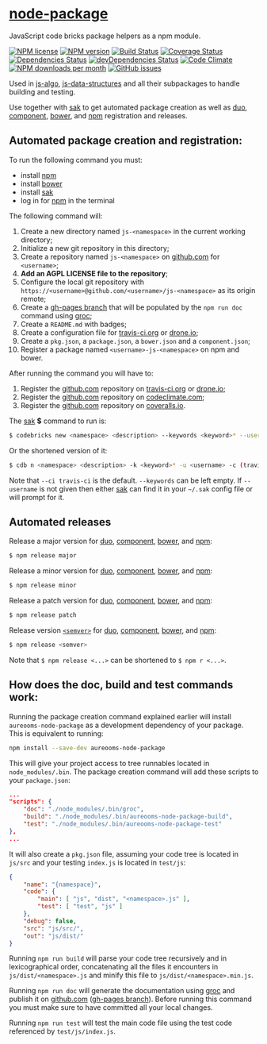 # [node-package](https://github.com/aureooms/node-package)

JavaScript code bricks package helpers as a npm module.

[![NPM license](http://img.shields.io/npm/l/aureooms-node-package.svg?style=flat)](https://raw.githubusercontent.com/aureooms/node-package/master/LICENSE)
[![NPM version](http://img.shields.io/npm/v/aureooms-node-package.svg?style=flat)](https://www.npmjs.org/package/aureooms-node-package)
[![Build Status](http://img.shields.io/travis/aureooms/node-package.svg?style=flat)](https://travis-ci.org/aureooms/node-package)
[![Coverage Status](http://img.shields.io/coveralls/aureooms/node-package.svg?style=flat)](https://coveralls.io/r/aureooms/node-package)
[![Dependencies Status](http://img.shields.io/david/aureooms/node-package.svg?style=flat)](https://david-dm.org/aureooms/node-package#info=dependencies)
[![devDependencies Status](http://img.shields.io/david/dev/aureooms/node-package.svg?style=flat)](https://david-dm.org/aureooms/node-package#info=devDependencies)
[![Code Climate](http://img.shields.io/codeclimate/github/aureooms/node-package.svg?style=flat)](https://codeclimate.com/github/aureooms/node-package)
[![NPM downloads per month](http://img.shields.io/npm/dm/aureooms-node-package.svg?style=flat)](https://www.npmjs.org/package/aureooms-node-package)
[![GitHub issues](http://img.shields.io/github/issues/aureooms/node-package.svg?style=flat)](https://github.com/aureooms/node-package/issues)

Used in [js-algo](https://github.com/aureooms/js-algo),
[js-data-structures](https://github.com/aureooms/js-data-structures)
and all their subpackages to handle building and testing.

Use together with [sak](https://github.com/aureooms/sak) to get
automated package creation as well as [duo](https://github.com/duojs/duo),
[component](https://github.com/componentjs/component),
[bower](https://github.com/bower/bower), and [npm](https://github.com/npm/npm)
registration and releases.

## Automated package creation and registration:

To run the following command you must:

  - install [npm](https://github.com/npm/npm)
  - install [bower](https://github.com/bower/bower)
  - install [sak](https://github.com/aureooms/sak)
  - log in for [npm](https://github.com/npm/npm) in the terminal

The following command will:

  1. Create a new directory named `js-<namespace>` in the current working
directory;
  2. Initialize a new git repository in this directory;
  3. Create a repository named `js-<namespace>` on [github.com](https://github.com) for `<username>`;
  4. **Add an AGPL LICENSE file to the repository**;
  5. Configure the local git repository with
`https://<username>@github.com/<username>/js-<namespace>`
as its origin remote;
  6. Create a [gh-pages branch](https://pages.github.com/) that will be populated by the `npm run doc` command
using [groc](https://github.com/nevir/groc);
  7. Create a `README.md` with badges;
  8. Create a configuration file for [travis-ci.org](https://travis-ci.org/) or [drone.io](https://drone.io/);
  9. Create a `pkg.json`, a `package.json`, a `bower.json` and a `component.json`;
  10. Register a package named `<username>-js-<namespace>` on npm and bower.

After running the command you will have to:

  1. Register the [github.com](https://github.com) repository on [travis-ci.org](https://travis-ci.org/) or [drone.io](https://drone.io/);
  2. Register the [github.com](https://github.com) repository on [codeclimate.com](https://codeclimate.com/);
  3. Register the [github.com](https://github.com) repository on [coveralls.io](https://coveralls.io/).

The [sak](https://github.com/aureooms/sak) **$** command to run is:

```sh
$ codebricks new <namespace> <description> --keywords <keyword>* --username <username> --ci (travis-ci|drone.io)
```

Or the shortened version of it:

```sh
$ cdb n <namespace> <description> -k <keyword>* -u <username> -c (travis-ci|drone.io)
```

Note that `--ci travis-ci` is the default. `--keywords` can be left empty.
If `--username` is not given then either [sak](https://github.com/aureooms/sak)
can find it in your `~/.sak` config file or will prompt for it.

## Automated releases

Release a major version for [duo](https://github.com/duojs/duo),
[component](https://github.com/componentjs/component),
[bower](https://github.com/bower/bower), and [npm](https://github.com/npm/npm):

```sh
$ npm release major
```

Release a minor version for [duo](https://github.com/duojs/duo),
[component](https://github.com/componentjs/component),
[bower](https://github.com/bower/bower), and [npm](https://github.com/npm/npm):

```sh
$ npm release minor
```

Release a patch version for [duo](https://github.com/duojs/duo),
[component](https://github.com/componentjs/component),
[bower](https://github.com/bower/bower), and [npm](https://github.com/npm/npm):

```sh
$ npm release patch
```

Release version [`<semver>`](http://semver.org/) for [duo](https://github.com/duojs/duo),
[component](https://github.com/componentjs/component),
[bower](https://github.com/bower/bower), and [npm](https://github.com/npm/npm):

```sh
$ npm release <semver>
```

Note that `$ npm release <...>` can be shortened to `$ npm r <...>`.


## How does the doc, build and test commands work:

Running the package creation command explained earlier will install
`aureooms-node-package` as a development dependency of your package. This is
equivalent to running:

```sh
npm install --save-dev aureooms-node-package
```

This will give your project access to tree runnables located in
`node_modules/.bin`. The package creation command will add these scripts to
your `package.json`:

```json
...
"scripts": {
	"doc": "./node_modules/.bin/groc",
	"build": "./node_modules/.bin/aureooms-node-package-build",
	"test": "./node_modules/.bin/aureooms-node-package-test"
},
...
```

It will also create a `pkg.json` file, assuming your code tree is located in
`js/src` and your testing `index.js` is located in `test/js`:

```json
{
	"name": "{namespace}",
	"code": {
		"main": [ "js", "dist", "<namespace>.js" ],
		"test": [ "test", "js" ]
	},
	"debug": false,
	"src": "js/src/",
	"out": "js/dist/"
}
```

Running `npm run build` will parse your code tree recursively and in
lexicographical order, concatenating all the files it encounters in
`js/dist/<namespace>.js` and minify this file to `js/dist/<namespace>.min.js`.

Running `npm run doc` will generate the documentation using
[groc](https://github.com/nevir/groc) and publish it on
[github.com](https://github.com/) ([gh-pages branch](https://pages.github.com/)). Before running this command you must make
sure to have committed all your local changes.

Running `npm run test` will test the main code file using the test code
referenced by `test/js/index.js`.
